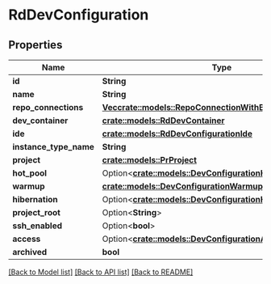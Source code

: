 # RdDevConfiguration

## Properties

Name | Type | Description | Notes
------------ | ------------- | ------------- | -------------
**id** | **String** |  | 
**name** | **String** |  | 
**repo_connections** | [**Vec<crate::models::RepoConnectionWithBranch>**](RepoConnectionWithBranch.md) |  | 
**dev_container** | [**crate::models::RdDevContainer**](RdDevContainer.md) |  | 
**ide** | [**crate::models::RdDevConfigurationIde**](RdDevConfigurationIde.md) |  | 
**instance_type_name** | **String** |  | 
**project** | [**crate::models::PrProject**](PR_Project.md) |  | 
**hot_pool** | Option<[**crate::models::DevConfigurationHotPool**](DevConfigurationHotPool.md)> |  | [optional]
**warmup** | [**crate::models::DevConfigurationWarmup**](DevConfigurationWarmup.md) |  | 
**hibernation** | Option<[**crate::models::DevConfigurationHibernation**](DevConfigurationHibernation.md)> |  | [optional]
**project_root** | Option<**String**> |  | [optional]
**ssh_enabled** | Option<**bool**> |  | [optional]
**access** | Option<[**crate::models::DevConfigurationAccessSettingsDto**](DevConfigurationAccessSettingsDTO.md)> |  | [optional]
**archived** | **bool** |  | 

[[Back to Model list]](../README.md#documentation-for-models) [[Back to API list]](../README.md#documentation-for-api-endpoints) [[Back to README]](../README.md)


